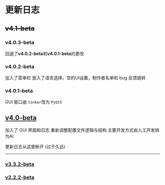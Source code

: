 # 更新日志

## ~~v4.1-beta~~

### v4.0.3-beta

回退了**v4.0.2-beta**和**v4.0.1-beta**的更改

### v4.0.2-beta

加入了菜单栏
放入了语言选择，空的UI设置，制作者名单和 bug 反馈跳转

### v4.0.1-beta

GUI 窗口由 `tinker`改为 `PyQt5`

## [v4.0-beta](https://github.com/LIBPS/Disable_Helper/releases/tag/v4.0-beta)

加入了 GUI 界面和日志
重新调整配置文件逻辑与结构
主要开发方式由人工开发转为AI

更新日志从这里断开 (过于久远)

---

### [v3.3.2-beta](https://github.com/LIBPS/Disable_Helper/releases/tag/v3.3.2-beta)

### [v2.2.2-beta](https://github.com/LIBPS/Disable_Helper/releases/tag/v2.2.2-beta)
